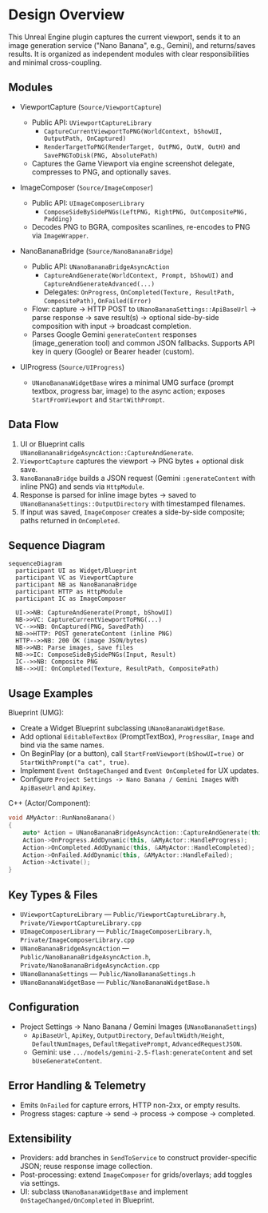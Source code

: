 # Design Overview

This Unreal Engine plugin captures the current viewport, sends it to an image generation service ("Nano Banana", e.g., Gemini), and returns/saves results. It is organized as independent modules with clear responsibilities and minimal cross-coupling.

## Modules
- ViewportCapture (`Source/ViewportCapture`)
  - Public API: `UViewportCaptureLibrary`
    - `CaptureCurrentViewportToPNG(WorldContext, bShowUI, OutputPath, OnCaptured)`
    - `RenderTargetToPNG(RenderTarget, OutPNG, OutW, OutH)` and `SavePNGToDisk(PNG, AbsolutePath)`
  - Captures the Game Viewport via engine screenshot delegate, compresses to PNG, and optionally saves.

- ImageComposer (`Source/ImageComposer`)
  - Public API: `UImageComposerLibrary`
    - `ComposeSideBySidePNGs(LeftPNG, RightPNG, OutCompositePNG, Padding)`
  - Decodes PNG to BGRA, composites scanlines, re-encodes to PNG via `ImageWrapper`.

- NanoBananaBridge (`Source/NanoBananaBridge`)
  - Public API: `UNanoBananaBridgeAsyncAction`
    - `CaptureAndGenerate(WorldContext, Prompt, bShowUI)` and `CaptureAndGenerateAdvanced(...)`
    - Delegates: `OnProgress`, `OnCompleted(Texture, ResultPath, CompositePath)`, `OnFailed(Error)`
  - Flow: capture -> HTTP POST to `UNanoBananaSettings::ApiBaseUrl` -> parse response -> save result(s) -> optional side-by-side composition with input -> broadcast completion.
  - Parses Google Gemini `generateContent` responses (image_generation tool) and common JSON fallbacks. Supports API key in query (Google) or Bearer header (custom).

- UIProgress (`Source/UIProgress`)
  - `UNanoBananaWidgetBase` wires a minimal UMG surface (prompt textbox, progress bar, image) to the async action; exposes `StartFromViewport` and `StartWithPrompt`.

## Data Flow
1. UI or Blueprint calls `UNanoBananaBridgeAsyncAction::CaptureAndGenerate`.
2. `ViewportCapture` captures the viewport -> PNG bytes + optional disk save.
3. `NanoBananaBridge` builds a JSON request (Gemini `:generateContent` with inline PNG) and sends via `HttpModule`.
4. Response is parsed for inline image bytes -> saved to `UNanoBananaSettings::OutputDirectory` with timestamped filenames.
5. If input was saved, `ImageComposer` creates a side-by-side composite; paths returned in `OnCompleted`.

## Sequence Diagram
```mermaid
sequenceDiagram
  participant UI as Widget/Blueprint
  participant VC as ViewportCapture
  participant NB as NanoBananaBridge
  participant HTTP as HttpModule
  participant IC as ImageComposer

  UI->>NB: CaptureAndGenerate(Prompt, bShowUI)
  NB->>VC: CaptureCurrentViewportToPNG(...)
  VC-->>NB: OnCaptured(PNG, SavedPath)
  NB->>HTTP: POST generateContent (inline PNG)
  HTTP-->>NB: 200 OK (image JSON/bytes)
  NB->>NB: Parse images, save files
  NB->>IC: ComposeSideBySidePNGs(Input, Result)
  IC-->>NB: Composite PNG
  NB-->>UI: OnCompleted(Texture, ResultPath, CompositePath)
```

## Usage Examples
Blueprint (UMG):
- Create a Widget Blueprint subclassing `UNanoBananaWidgetBase`.
- Add optional `EditableTextBox` (PromptTextBox), `ProgressBar`, `Image` and bind via the same names.
- On BeginPlay (or a button), call `StartFromViewport(bShowUI=true)` or `StartWithPrompt("a cat", true)`.
- Implement `Event OnStageChanged` and `Event OnCompleted` for UX updates.
- Configure `Project Settings -> Nano Banana / Gemini Images` with `ApiBaseUrl` and `ApiKey`.

C++ (Actor/Component):
```cpp
void AMyActor::RunNanoBanana()
{
    auto* Action = UNanoBananaBridgeAsyncAction::CaptureAndGenerate(this, TEXT("A cozy living room"), true);
    Action->OnProgress.AddDynamic(this, &AMyActor::HandleProgress);
    Action->OnCompleted.AddDynamic(this, &AMyActor::HandleCompleted);
    Action->OnFailed.AddDynamic(this, &AMyActor::HandleFailed);
    Action->Activate();
}
```

## Key Types & Files
- `UViewportCaptureLibrary` — `Public/ViewportCaptureLibrary.h`, `Private/ViewportCaptureLibrary.cpp`
- `UImageComposerLibrary` — `Public/ImageComposerLibrary.h`, `Private/ImageComposerLibrary.cpp`
- `UNanoBananaBridgeAsyncAction` — `Public/NanoBananaBridgeAsyncAction.h`, `Private/NanoBananaBridgeAsyncAction.cpp`
- `UNanoBananaSettings` — `Public/NanoBananaSettings.h`
- `UNanoBananaWidgetBase` — `Public/NanoBananaWidgetBase.h`

## Configuration
- Project Settings -> Nano Banana / Gemini Images (`UNanoBananaSettings`)
  - `ApiBaseUrl`, `ApiKey`, `OutputDirectory`, `DefaultWidth/Height`, `DefaultNumImages`, `DefaultNegativePrompt`, `AdvancedRequestJSON`.
  - Gemini: use `.../models/gemini-2.5-flash:generateContent` and set `bUseGenerateContent`.

## Error Handling & Telemetry
- Emits `OnFailed` for capture errors, HTTP non-2xx, or empty results.
- Progress stages: capture -> send -> process -> compose -> completed.

## Extensibility
- Providers: add branches in `SendToService` to construct provider-specific JSON; reuse response image collection.
- Post-processing: extend `ImageComposer` for grids/overlays; add toggles via settings.
- UI: subclass `UNanoBananaWidgetBase` and implement `OnStageChanged/OnCompleted` in Blueprint.

